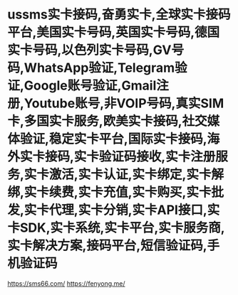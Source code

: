 # ussms实卡接码,奋勇实卡,全球实卡接码平台,美国实卡号码,英国实卡号码,德国实卡号码,以色列实卡号码,GV号码,WhatsApp验证,Telegram验证,Google账号验证,Gmail注册,Youtube账号,非VOIP号码,真实SIM卡,多国实卡服务,欧美实卡接码,社交媒体验证,稳定实卡平台,国际实卡接码,海外实卡接码,实卡验证码接收,实卡注册服务,实卡激活,实卡认证,实卡绑定,实卡解绑,实卡续费,实卡充值,实卡购买,实卡批发,实卡代理,实卡分销,实卡API接口,实卡SDK,实卡系统,实卡平台,实卡服务商,实卡解决方案,接码平台,短信验证码,手机验证码

https://sms66.com/
https://fenyong.me/
